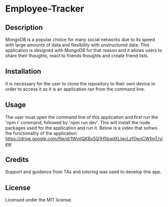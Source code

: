 # Employee-Tracker

## Description
MongoDB is a popular choice for many social networks due to its speed with large amounts of data and flexibility with unstructured data. This application is designed with MongoDB for that reason and it allows users to share their thoughts, react to friends thoughts and create friend lists.

## Installation
It is necessary for the user to clone the repository to their own device in order to access it as it is an application ran from the command line.

## Usage
The user must open the command line of this application and first run the 'npm i' command, followed by 'npm run dev'. This will install the node packages used for the application and run it. Below is a video that sohws the functionality of the application:
https://drive.google.com/file/d/1WvjIQKBx5Q1H5bqdXLIqcLzfOpnCW1mT/view

## Credits
Support and guidance from TAs and tutoring was used to develop this app.

## License

Licensed under the MIT license.


